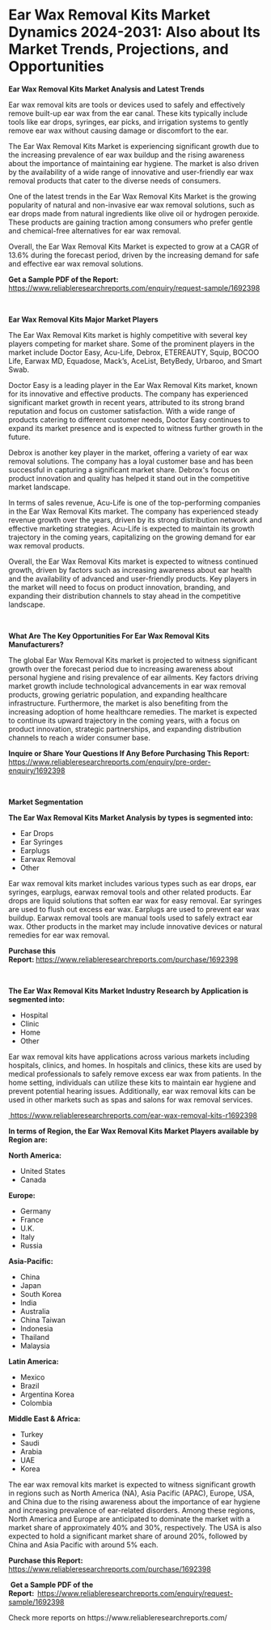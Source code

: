 <p><h1>Ear Wax Removal Kits Market Dynamics 2024-2031: Also about Its Market Trends, Projections, and Opportunities</h1></p><p><strong>Ear Wax Removal Kits Market Analysis and Latest Trends</strong></p>
<p><p>Ear wax removal kits are tools or devices used to safely and effectively remove built-up ear wax from the ear canal. These kits typically include tools like ear drops, syringes, ear picks, and irrigation systems to gently remove ear wax without causing damage or discomfort to the ear.</p><p>The Ear Wax Removal Kits Market is experiencing significant growth due to the increasing prevalence of ear wax buildup and the rising awareness about the importance of maintaining ear hygiene. The market is also driven by the availability of a wide range of innovative and user-friendly ear wax removal products that cater to the diverse needs of consumers.</p><p>One of the latest trends in the Ear Wax Removal Kits Market is the growing popularity of natural and non-invasive ear wax removal solutions, such as ear drops made from natural ingredients like olive oil or hydrogen peroxide. These products are gaining traction among consumers who prefer gentle and chemical-free alternatives for ear wax removal.</p><p>Overall, the Ear Wax Removal Kits Market is expected to grow at a CAGR of 13.6% during the forecast period, driven by the increasing demand for safe and effective ear wax removal solutions.</p></p>
<p><strong>Get a Sample PDF of the Report:&nbsp;</strong> <a href="https://www.reliableresearchreports.com/enquiry/request-sample/1692398">https://www.reliableresearchreports.com/enquiry/request-sample/1692398</a></p>
<p>&nbsp;</p>
<p><strong>Ear Wax Removal Kits Major Market Players</strong></p>
<p><p>The Ear Wax Removal Kits market is highly competitive with several key players competing for market share. Some of the prominent players in the market include Doctor Easy, Acu-Life, Debrox, ETEREAUTY, Squip, BOCOO Life, Earwax MD, Equadose, Mack’s, AceList, BetyBedy, Urbaroo, and Smart Swab.</p><p>Doctor Easy is a leading player in the Ear Wax Removal Kits market, known for its innovative and effective products. The company has experienced significant market growth in recent years, attributed to its strong brand reputation and focus on customer satisfaction. With a wide range of products catering to different customer needs, Doctor Easy continues to expand its market presence and is expected to witness further growth in the future.</p><p>Debrox is another key player in the market, offering a variety of ear wax removal solutions. The company has a loyal customer base and has been successful in capturing a significant market share. Debrox's focus on product innovation and quality has helped it stand out in the competitive market landscape.</p><p>In terms of sales revenue, Acu-Life is one of the top-performing companies in the Ear Wax Removal Kits market. The company has experienced steady revenue growth over the years, driven by its strong distribution network and effective marketing strategies. Acu-Life is expected to maintain its growth trajectory in the coming years, capitalizing on the growing demand for ear wax removal products.</p><p>Overall, the Ear Wax Removal Kits market is expected to witness continued growth, driven by factors such as increasing awareness about ear health and the availability of advanced and user-friendly products. Key players in the market will need to focus on product innovation, branding, and expanding their distribution channels to stay ahead in the competitive landscape.</p></p>
<p>&nbsp;</p>
<p><strong>What Are The Key Opportunities For Ear Wax Removal Kits Manufacturers?</strong></p>
<p><p>The global Ear Wax Removal Kits market is projected to witness significant growth over the forecast period due to increasing awareness about personal hygiene and rising prevalence of ear ailments. Key factors driving market growth include technological advancements in ear wax removal products, growing geriatric population, and expanding healthcare infrastructure. Furthermore, the market is also benefiting from the increasing adoption of home healthcare remedies. The market is expected to continue its upward trajectory in the coming years, with a focus on product innovation, strategic partnerships, and expanding distribution channels to reach a wider consumer base.</p></p>
<p><strong>Inquire or Share Your Questions If Any Before Purchasing This Report:</strong> <a href="https://www.reliableresearchreports.com/enquiry/pre-order-enquiry/1692398">https://www.reliableresearchreports.com/enquiry/pre-order-enquiry/1692398</a></p>
<p>&nbsp;</p>
<p><strong>Market Segmentation</strong></p>
<p><strong>The Ear Wax Removal Kits Market Analysis by types is segmented into:</strong></p>
<p><ul><li>Ear Drops</li><li>Ear Syringes</li><li>Earplugs</li><li>Earwax Removal</li><li>Other</li></ul></p>
<p><p>Ear wax removal kits market includes various types such as ear drops, ear syringes, earplugs, earwax removal tools and other related products. Ear drops are liquid solutions that soften ear wax for easy removal. Ear syringes are used to flush out excess ear wax. Earplugs are used to prevent ear wax buildup. Earwax removal tools are manual tools used to safely extract ear wax. Other products in the market may include innovative devices or natural remedies for ear wax removal.</p></p>
<p><strong>Purchase this Report:&nbsp;</strong><a href="https://www.reliableresearchreports.com/purchase/1692398">https://www.reliableresearchreports.com/purchase/1692398</a></p>
<p>&nbsp;</p>
<p><strong>The Ear Wax Removal Kits Market Industry Research by Application is segmented into:</strong></p>
<p><ul><li>Hospital</li><li>Clinic</li><li>Home</li><li>Other</li></ul></p>
<p><p>Ear wax removal kits have applications across various markets including hospitals, clinics, and homes. In hospitals and clinics, these kits are used by medical professionals to safely remove excess ear wax from patients. In the home setting, individuals can utilize these kits to maintain ear hygiene and prevent potential hearing issues. Additionally, ear wax removal kits can be used in other markets such as spas and salons for wax removal services.</p></p>
<p><a href="https://www.reliableresearchreports.com/ear-wax-removal-kits-r1692398">&nbsp;https://www.reliableresearchreports.com/ear-wax-removal-kits-r1692398</a></p>
<p><strong>In terms of Region, the Ear Wax Removal Kits Market Players available by Region are:</strong></p>
<p>
    <p> <strong> North America: </strong>
        <ul>
            <li>United States</li>
            <li>Canada</li>
        </ul>
        </p> 
    <p> <strong> Europe: </strong>
        <ul>
            <li>Germany</li>
            <li>France</li>
            <li>U.K.</li>
            <li>Italy</li>
            <li>Russia</li>
        </ul>
        </p> 
    <p> <strong> Asia-Pacific: </strong>
        <ul>
            <li>China</li>
            <li>Japan</li>
            <li>South Korea</li>
            <li>India</li>
            <li>Australia</li>
            <li>China Taiwan</li>
            <li>Indonesia</li>
            <li>Thailand</li>
            <li>Malaysia</li>
        </ul>
        </p> 
    <p> <strong> Latin America: </strong>
        <ul>
            <li>Mexico</li>
            <li>Brazil</li>
            <li>Argentina Korea</li>
            <li>Colombia</li>
        </ul>
        </p> 
    <p> <strong> Middle East & Africa: </strong>
        <ul>
            <li>Turkey</li>
            <li>Saudi</li>
            <li>Arabia</li>
            <li>UAE</li>
            <li>Korea</li>
        </ul>
    </p>
    </p>
<p><p>The ear wax removal kits market is expected to witness significant growth in regions such as North America (NA), Asia Pacific (APAC), Europe, USA, and China due to the rising awareness about the importance of ear hygiene and increasing prevalence of ear-related disorders. Among these regions, North America and Europe are anticipated to dominate the market with a market share of approximately 40% and 30%, respectively. The USA is also expected to hold a significant market share of around 20%, followed by China and Asia Pacific with around 5% each.</p></p>
<p><strong>Purchase this Report: </strong><a href="https://www.reliableresearchreports.com/purchase/1692398">https://www.reliableresearchreports.com/purchase/1692398</a></p>
<p>&nbsp;<strong>Get a Sample PDF of the Report:&nbsp;&nbsp;</strong><a href="https://www.reliableresearchreports.com/enquiry/request-sample/1692398">https://www.reliableresearchreports.com/enquiry/request-sample/1692398</a></p>
<p><strong></strong></p>
<p>Check more reports on https://www.reliableresearchreports.com/</p>